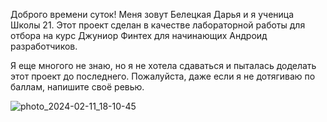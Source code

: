 Доброго времени суток! Меня зовут Белецкая Дарья и я ученица Школы 21.
Этот проект сделан в качестве лабораторной работы для отбора на курс Джуниор Финтех для начинающих Андроид разработчиков. 

Я еще многого не знаю, но я не хотела сдаваться и пыталась доделать этот проект до последнего. Пожалуйста, даже если я не дотягиваю по баллам, напишите своё ревью. 


![photo_2024-02-11_18-10-45](https://github.com/Tymora/Beletskaya_MoviesApp/assets/48349534/7ae0841e-8958-45f0-ab61-563d4ea38e5d)
